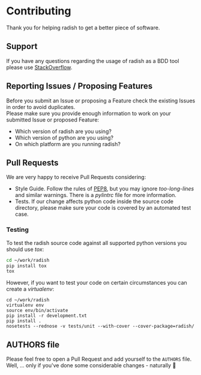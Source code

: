 # Contributing

Thank you for helping radish to get a better piece of software.

## Support

If you have any questions regarding the usage of radish as a BDD tool please use [StackOverflow](https://stackoverflow.com).

## Reporting Issues / Proposing Features

Before you submit an Issue or proposing a Feature check the existing Issues in order to avoid duplicates. <br>
Please make sure you provide enough information to work on your submitted Issue or proposed Feature:

* Which version of radish are you using?
* Which version of python are you using?
* On which platform are you running radish?

## Pull Requests

We are very happy to receive Pull Requests considering:

* Style Guide. Follow the rules of [PEP8](http://legacy.python.org/dev/peps/pep-0008/), but you may ignore *too-long-lines* and similar warnings. There is a *pylintrc* file for more information.
* Tests. If our change affects python code inside the source code directory, please make sure your code is covered by an automated test case.

### Testing

To test the radish source code against all supported python versions you should use *tox*:

```bash
cd ~/work/radish
pip install tox
tox
```

However, if you want to test your code on certain circumstances you can create a *virtualenv*:

```
cd ~/work/radish
virtualenv env
source env/bin/activate
pip install -r development.txt
pip install .
nosetests --rednose -v tests/unit --with-cover --cover-package=radish/
```

## AUTHORS file
Please feel free to open a Pull Request and add yourself to the `AUTHORS` file. <br>
Well, ... only if you've done some considerable changes - naturally :beers:
